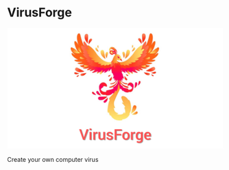 # VirusForge

<img src="virusforge/virusforge.jpg" alt="virusforge">

Create your own computer virus
